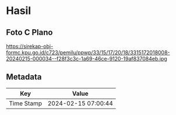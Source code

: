 # Hasil

## Foto C Plano

https://sirekap-obj-formc.kpu.go.id/c723/pemilu/ppwp/33/15/17/20/18/3315172018008-20240215-000034--f28f3c3c-1a69-46ce-9120-19af837084eb.jpg


## Metadata

| Key        | Value               |
| ---------- | ------------------- |
| Time Stamp | 2024-02-15 07:00:44 |



